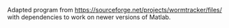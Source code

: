 Adapted program from 
https://sourceforge.net/projects/wormtracker/files/ with dependencies to work on newer versions of Matlab.